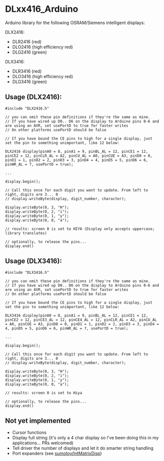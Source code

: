 # DLxx416_Arduino
Arduino library for the following OSRAM/Siemens intelligent displays:


DLX2416:

- DLR2416 (red)
- DLO2416 (high efficiency red)
- DLG2416 (green)


DLX3416:

- DLR3416 (red)
- DLO3416 (high efficiency red)
- DLG3416 (green)


## Usage (DLX2416):

```
#include "DLX2416.h"

// you can omit these pin definitions if they're the same as mine. 
// If you have wired up D0.. D6 on the display to Arduino pins 0-6 and are using an AVR, set usePortD to true for faster writes
// On other platforms usePortD should be false

// If you have bound the CE pins to high for a single display, just set the pin to something unimportant, like 12 below:

DLX2416 display(pinA0 = 8, pinA1 = 9, pinBL_AL = 12, pinCE1 = 12, pinCE2 = 12, pinCLR_AL = A2, pinCU_AL = A0, pinCUE = A3, pinD0 = 0, pinD1 = 1, pinD2 = 2, pinD3 = 3, pinD4 = 4, pinD5 = 5, pinD6 = 6, pinWR_AL = 7, usePortD = true);

...

display.begin();

// Call this once for each digit you want to update. From left to right, digits are 3... 0
// display.writeByte(display, digit_number, character);

display.writeByte(0, 3, "H");
display.writeByte(0, 2, "i");
display.writeByte(0, 1, "y");
display.writeByte(0, 0, "a");

// results: screen 0 is set to HIYA (Display only accepts uppercase; library translates)

// optionally, to release the pins...
display.end()

```

## Usage (DLX3416):

```
#include "DLX3416.h"

// you can omit these pin definitions if they're the same as mine. 
// If you have wired up D0.. D6 on the display to Arduino pins 0-6 and are using an AVR, set usePortD to true for faster writes
// On other platforms usePortD should be false

// If you have bound the CE pins to high for a single display, just set the pin to something unimportant, like 12 below:

DLX3416 display(pinA0 = 8, pinA1 = 9, pinBL_AL = 12, pinCE1 = 12, pinCE2 = 12, pinCE3_AL = 12, pinCE4_AL = 12, pinCLR_AL = A2, pinCU_AL = A0, pinCUE = A3, pinD0 = 0, pinD1 = 1, pinD2 = 2, pinD3 = 3, pinD4 = 4, pinD5 = 5, pinD6 = 6, pinWR_AL = 7, usePortD = true);

...

display.begin();

// Call this once for each digit you want to update. From left to right, digits are 3... 0
// display.writeByte(display, digit_number, character);

display.writeByte(0, 3, "H");
display.writeByte(0, 2, "i");
display.writeByte(0, 1, "y");
display.writeByte(0, 0, "a");

// results: screen 0 is set to Hiya

// optionally, to release the pins...
display.end()

```

## Not yet implemented

- Cursor functions
- Display full string (it's only a 4 char display so I've been doing this in my applications... PRs welcomed)
- Tell driver the number of displays and let it do smarter string handling 
- Port expanders (see [sumotoy/IntMatrixDisp](https://github.com/sumotoy/IntMatrixDisp))